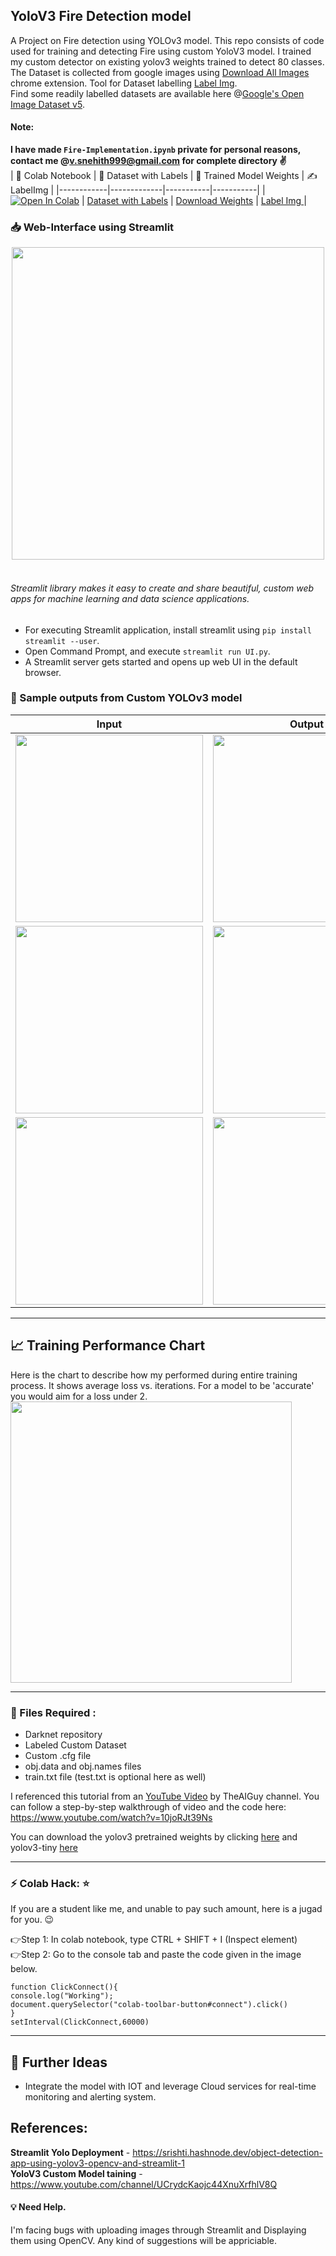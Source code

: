 ## YoloV3 Fire Detection model
A Project on Fire detection using YOLOv3 model. This repo consists of code used for training and detecting Fire using custom YoloV3 model. I trained my custom detector on existing yolov3 weights trained to detect 80 classes. <br>
The Dataset is collected from google images using [Download All Images](https://chrome.google.com/webstore/detail/download-all-images/ifipmflagepipjokmbdecpmjbibjnakm) chrome extension. Tool for Dataset labelling [Label Img](https://github.com/tzutalin/labelImg).<br>
Find some readily labelled datasets are available here @[Google's Open Image Dataset v5](https://storage.googleapis.com/openimages/web/index.html).
#### Note:
**I have made `Fire-Implementation.ipynb` private for personal reasons, contact me @v.snehith999@gmail.com for complete directory ✌**<br>
|  🧾 Colab Notebook  |   📂 Dataset with Labels   | 🔑 Trained Model Weights |  ✍ LabelImg |
|------------|-------------|-----------|-----------|
| [![Open In Colab](https://colab.research.google.com/assets/colab-badge.svg)](https://drive.google.com/file/d/1O1tlwjbt4dUWBct2Jv0vHXPNe_fcMCa_/view?usp=sharing) | [Dataset with Labels](https://drive.google.com/file/d/1O1tlwjbt4dUWBct2Jv0vHXPNe_fcMCa_/view?usp=sharing) | [Download Weights](https://drive.google.com/file/d/1-0mACyQvwGSpaxXS57Z1L6wdHutpuFRE/view?usp=sharing) | [Label Img ](https://github.com/tzutalin/labelImg)  |

### 📥 Web-Interface using Streamlit 
<center><img src="https://github.com/snehitvaddi/YOLOv3-Cloud-Based-Fire-Detection/blob/master/UI.PNG" width="500" /></center><br>

###### Streamlit library makes it easy to create and share beautiful, custom web apps for machine learning and data science applications.
 * For executing Streamlit application, install streamlit using `pip install streamlit --user`.
 * Open Command Prompt, and execute `streamlit run UI.py`.
 * A Streamlit server gets started and opens up web UI in the default browser.

### 🧬 Sample outputs from Custom YOLOv3 model
  |    Input   |   Output   |
  |------------|-------------|
  | <img src="https://github.com/snehitvaddi/YOLOv3-Cloud-Custom-Object-Detection/blob/master/images/fire1.jpg" width="300"> | <img src="https://github.com/snehitvaddi/YOLOv3-Cloud-Custom-Object-Detection/blob/master/result-images/predictions%20(1).jpg" width="300"> |
  | <img src="https://github.com/snehitvaddi/YOLOv3-Cloud-Custom-Object-Detection/blob/master/images/fire3.jpg" width="300"> | <img src="https://github.com/snehitvaddi/YOLOv3-Cloud-Custom-Object-Detection/blob/master/result-images/predictions%20(2).jpg" width="300"> |
  | <img src="https://github.com/snehitvaddi/YOLOv3-Cloud-Custom-Object-Detection/blob/master/images/fire7.jpg" width="300"> | <img src="https://github.com/snehitvaddi/YOLOv3-Cloud-Custom-Object-Detection/blob/master/result-images/predictions%20(3).jpg" width="300"> |
****************************************************************************************************************************************

## 📈 Training Performance Chart
Here is the chart to describe how my performed during entire training process. It shows average loss vs. iterations. For a model to be 'accurate' you would aim for a loss under 2.<br>
<img src="https://github.com/snehitvaddi/YOLOv3-Cloud-Custom-Object-Detection/blob/master/result-images/chart.png" width="450" height="450"/>
****************************************************************************************************************************************
### 📂 Files Required :
* Darknet repository
* Labeled Custom Dataset
* Custom .cfg file
* obj.data and obj.names files
* train.txt file (test.txt is optional here as well)

I referenced this tutorial from an [YouTube Video](https://www.youtube.com/channel/UCrydcKaojc44XnuXrfhlV8Q) by TheAIGuy channel.
You can follow a step-by-step walkthrough of video and the code here: https://www.youtube.com/watch?v=10joRJt39Ns

You can download the yolov3 pretrained weights by clicking [here](https://pjreddie.com/media/files/yolov3.weights) and yolov3-tiny [here](https://pjreddie.com/media/files/yolov3-tiny.weights)
****************************************************************************************************************************************

### ⚡ Colab Hack: ⭐
If you are a student like me, and unable to pay such amount, here is a jugad for you. 😉<br>

👉Step 1: In colab notebook, type CTRL + SHIFT + I (Inspect element)<br>
👉Step 2: Go to the console tab and paste the code given in the image below.<br>

`function ClickConnect(){`<br>
`console.log("Working"); `<br>
`document.querySelector("colab-toolbar-button#connect").click() `<br>
`}`<br>
`setInterval(ClickConnect,60000)`<br>
****************************************************************************************************************************************
## 🧠 Further Ideas
* Integrate the model with IOT and leverage Cloud services for real-time monitoring and alerting system.

## References: 
**Streamlit Yolo Deployment** - https://srishti.hashnode.dev/object-detection-app-using-yolov3-opencv-and-streamlit-1<br>
**YoloV3 Custom Model taining** - https://www.youtube.com/channel/UCrydcKaojc44XnuXrfhlV8Q<br>

#### 💡 Need Help.
I'm facing bugs with uploading images through Streamlit and Displaying them using OpenCV. Any kind of suggestions will be appriciable. 
